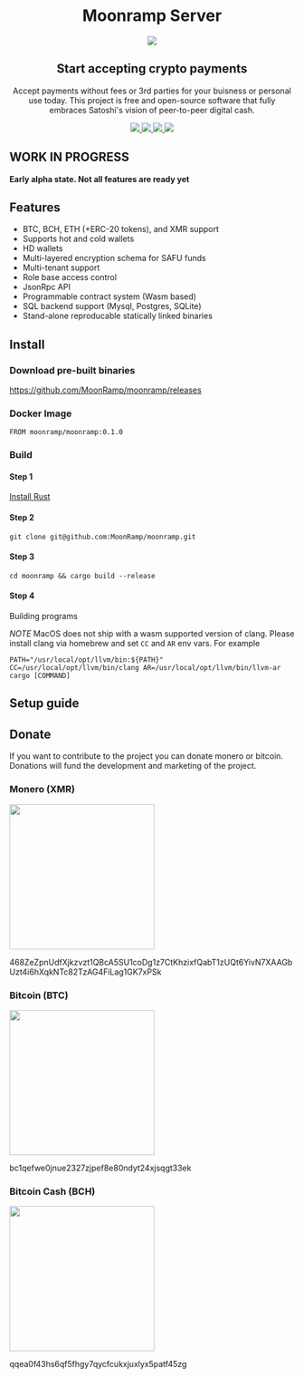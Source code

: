 <div align="center">
  <h1>Moonramp Server</h1>

  <image src="./moonramp_icon.png">

  <h2>Start accepting crypto payments</h2>
  
  <div><p>
    Accept payments without fees or 3rd parties for your buisness or personal use today.
    This project is free and open-source software that fully embraces Satoshi's vision of peer-to-peer digital cash.
  </p></div>
  
  <div><p>
    <a href="https://github.com/MoonRamp/moonramp/actions/workflows/rust.yml">
      <img src="https://github.com/MoonRamp/moonramp/actions/workflows/rust.yml/badge.svg"/>
    </a>
    <a href="https://github.com/moonramp/moonramp/releases/">
      <img src="https://img.shields.io/github/v/release/moonramp/moonramp"/>
    </a>
    <a href="https://hub.docker.com/repository/docker/moonramp/moonramp">
      <img src="https://img.shields.io/docker/v/moonramp/moonramp"/>
    </a>
    <a href="https://github.com/moonramp/moonramp/blob/master/LICENSE">
      <img src="https://img.shields.io/github/license/moonramp/moonramp"/>
    </a>
  </p></div>
</div>

## WORK IN PROGRESS

<b>Early alpha state. Not all features are ready yet</b>

## Features
* BTC, BCH, ETH (+ERC-20 tokens), and XMR support
* Supports hot and cold wallets
* HD wallets
* Multi-layered encryption schema for SAFU funds
* Multi-tenant support
* Role base access control
* JsonRpc API
* Programmable contract system (Wasm based)
* SQL backend support (Mysql, Postgres, SQLite)
* Stand-alone reproducable statically linked binaries

## Install

### Download pre-built binaries

https://github.com/MoonRamp/moonramp/releases

### Docker Image

```
FROM moonramp/moonramp:0.1.0
```

### Build
#### Step 1

[Install Rust](https://www.rust-lang.org/)

#### Step 2

```
git clone git@github.com:MoonRamp/moonramp.git
```

#### Step 3

```
cd moonramp && cargo build --release
```

#### Step 4

Building programs

*NOTE* MacOS does not ship with a wasm supported version of clang. Please install clang via homebrew and set `CC` and `AR` env vars. For example

```
PATH="/usr/local/opt/llvm/bin:${PATH}" CC=/usr/local/opt/llvm/bin/clang AR=/usr/local/opt/llvm/bin/llvm-ar cargo [COMMAND]
```


## Setup guide

## Donate

If you want to contribute to the project you can donate monero or bitcoin.
Donations will fund the development and marketing of the project.

### Monero (XMR)
<image width="256" src="./moonramp_monero.jpeg">
<p>468ZeZpnUdfXjkzvzt1QBcA5SU1coDg1z7CtKhzixfQabT1zUQt6YivN7XAAGbUzt4i6hXqkNTc82TzAG4FiLag1GK7xPSk</p>

### Bitcoin (BTC)
<image width="256" src="./moonramp_bitcoin.jpeg">
<p>bc1qefwe0jnue2327zjpef8e80ndyt24xjsqgt33ek</p>

### Bitcoin Cash (BCH)
<image width="256" src="./moonramp_bitcoincash.jpeg">
<p>qqea0f43hs6qf5fhgy7qycfcukxjuxlyx5patf45zg</p>
